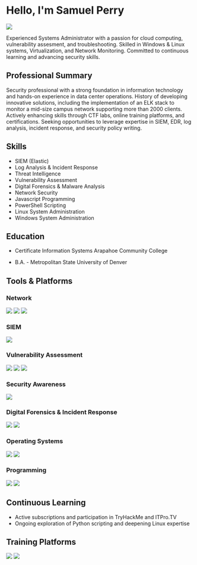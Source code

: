 # Hello, I'm Samuel Perry

<a href="https://www.linkedin.com/in/samuel-perry-stp/"><img src="https://img.shields.io/badge/-LinkedIn-0072b1?&style=for-the-badge&logo=linkedin&logoColor=white" /></a>



Experienced Systems Administrator with a passion for cloud computing, vulnerability assesment, and troubleshooting. Skilled in Windows & Linux systems, Virtualization, and Network Monitoring. Committed to continuous learning and advancing security skills.

## Professional Summary
Security professional with a strong foundation in information technology and hands-on experience in data center operations. History of developing innovative solutions, including the implementation of an ELK stack to monitor a mid-size campus network supporting more than 2000 clients. Actively enhancing skills through CTF labs, online training platforms, and certifications. Seeking opportunities to leverage expertise in SIEM, EDR, log analysis, incident response, and security policy writing.

## Skills
* SIEM (Elastic)
* Log Analysis & Incident Response
* Threat Intelligence
* Vulnerability Assessment
* Digital Forensics & Malware Analysis
* Network Security
* Javascript Programming
* PowerShell Scripting
* Linux System Administration
* Windows System Administration

## Education
- Certificate Information Systems
  Arapahoe Community College
  
- B.A. - Metropolitan State University of Denver

## Tools & Platforms
### Network
<div>
 <img src="https://img.shields.io/badge/-Wireshark-1679A7?&style=for-the-badge&logo=Wireshark&logoColor=white" />
 <img src="https://img.shields.io/badge/-tcpdump-000000?style=for-the-badge&logo=tcpdump&logoColor=white"/>
  <img src="https://img.shields.io/badge/-nmap-4B275F?&style=for-the-badge&logoColor=Blue" />
</div>



### SIEM
<div>
 <img src="https://img.shields.io/badge/-Elastic-005571?&style=for-the-badge&logo=Elastic&logoColor=white" />
</div>

### Vulnerability Assessment
<div>
  <img src="https://img.shields.io/badge/-Nessus-005571?&style=for-the-badge&logo=tenable&logoColor=white" />
  <img src="https://img.shields.io/badge/-Atomic Red Team-4B275F?&style=for-the-badge&logoColor=RED" />
  <img src="https://img.shields.io/badge/-MITRE Caldera-4B275F?&style=for-the-badge&logoColor=Blue" />
</div>

### Security Awareness
<div>
  <img src="https://img.shields.io/badge/-KnowBe4-00A4EF?&style=for-the-badge&logoColor=white" />
</div>

### Digital Forensics & Incident Response
<div>
    <img src="https://img.shields.io/badge/-Autopsy-4B9CD3?style=for-the-badge&logoColor=white" /> 
    <img src="https://img.shields.io/badge/-Ghidra-00A4EF?style=for-the-badge&logoColor=white" /> 
</div>

### Operating Systems
<div>
 <img src="https://img.shields.io/badge/-Linux-FCC624?&style=for-the-badge&logo=linux&logoColor=black" />
 <img src="https://img.shields.io/badge/-Windows-0078D6?&style=for-the-badge&logo=windows&logoColor=white" />
</div>

### Programming
<div>
 <img src="https://img.shields.io/badge/-Javascript-3776AB?&style=for-the-badge&logo=javascript&logoColor=white" />
 <img src="https://img.shields.io/badge/-PowerShell-5391FE?&style=for-the-badge&logo=powershell&logoColor=white" />
</div>


## Continuous Learning
* Active subscriptions and participation in TryHackMe and ITPro.TV
* Ongoing exploration of Python scripting and deepening Linux expertise

## Training Platforms
<div>
  <img src="https://img.shields.io/badge/-TryHackMe-0078D4?&style=for-the-badge&logoColor=white" />
  <img src="https://img.shields.io/badge/-ITProTV-000000?&style=for-the-badge&logoColor=white" />
</div>


<!--
**STP-su/STP-su** is a ✨ _special_ ✨ repository because its `README.md` (this file) appears on your GitHub profile.

Here are some ideas to get you started:

- 🔭 I’m currently working on ...
- 🌱 I’m currently learning ...
- 👯 I’m looking to collaborate on ...
- 🤔 I’m looking for help with ...
- 💬 Ask me about ...
- 📫 How to reach me: ...
- 😄 Pronouns: ...
- ⚡ Fun fact: ...
-->
